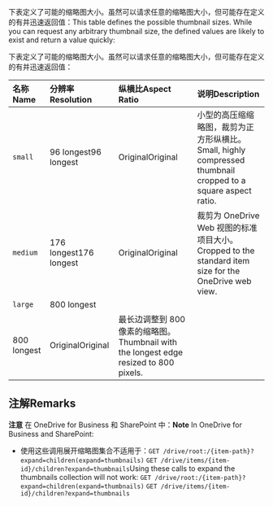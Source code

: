 <span data-ttu-id="af0a8-p105">下表定义了可能的缩略图大小。虽然可以请求任意的缩略图大小，但可能存在定义的有并迅速返回值：</span><span class="sxs-lookup"><span data-stu-id="af0a8-p105">This table defines the possible thumbnail sizes. While you can request any arbitrary thumbnail size, the defined values are likely to exist and return a value quickly:</span></span>

下表定义了可能的缩略图大小。虽然可以请求任意的缩略图大小，但可能存在定义的有并迅速返回值：

| <span data-ttu-id="af0a8-162">名称</span><span class="sxs-lookup"><span data-stu-id="af0a8-162">Name</span></span>           | <span data-ttu-id="af0a8-163">分辨率</span><span class="sxs-lookup"><span data-stu-id="af0a8-163">Resolution</span></span>  | <span data-ttu-id="af0a8-164">纵横比​​</span><span class="sxs-lookup"><span data-stu-id="af0a8-164">Aspect Ratio</span></span> | <span data-ttu-id="af0a8-165">说明</span><span class="sxs-lookup"><span data-stu-id="af0a8-165">Description</span></span>                                                          |
|:---------------|:------------|:-------------|:---------------------------------------------------------------------|
| `small`        | <span data-ttu-id="af0a8-166">96 longest</span><span class="sxs-lookup"><span data-stu-id="af0a8-166">96 longest</span></span>  | <span data-ttu-id="af0a8-167">Original</span><span class="sxs-lookup"><span data-stu-id="af0a8-167">Original</span></span>     | <span data-ttu-id="af0a8-168">小型的高压缩缩略图，裁剪为正方形纵横比。</span><span class="sxs-lookup"><span data-stu-id="af0a8-168">Small, highly compressed thumbnail cropped to a square aspect ratio.</span></span> |
| `medium`       | <span data-ttu-id="af0a8-169">176 longest</span><span class="sxs-lookup"><span data-stu-id="af0a8-169">176 longest</span></span> | <span data-ttu-id="af0a8-170">Original</span><span class="sxs-lookup"><span data-stu-id="af0a8-170">Original</span></span>     | <span data-ttu-id="af0a8-171">裁剪为 OneDrive Web 视图的标准项目大小。</span><span class="sxs-lookup"><span data-stu-id="af0a8-171">Cropped to the standard item size for the OneDrive web view.</span></span>         |
| `large`        | <span data-ttu-id="af0a8-172">800 longest
</span><span class="sxs-lookup"><span data-stu-id="af0a8-172">800 longest</span></span> | <span data-ttu-id="af0a8-173">Original</span><span class="sxs-lookup"><span data-stu-id="af0a8-173">Original</span></span>     | <span data-ttu-id="af0a8-174">最长边调整到 800 像素的缩略图。</span><span class="sxs-lookup"><span data-stu-id="af0a8-174">Thumbnail with the longest edge resized to 800 pixels.</span></span>               |

## <span data-ttu-id="af0a8-175">注解</span><span class="sxs-lookup"><span data-stu-id="af0a8-175">Remarks</span></span>
<a id="remarks" class="xliff"></a>

<span data-ttu-id="af0a8-176">**注意** 在 OneDrive for Business 和 SharePoint 中：</span><span class="sxs-lookup"><span data-stu-id="af0a8-176">**Note** In OneDrive for Business and SharePoint:</span></span>

* <span data-ttu-id="af0a8-177">使用这些调用展开缩略图集合不适用于：`GET /drive/root:/{item-path}?expand=children(expand=thumbnails)`
  `GET /drive/items/{item-id}/children?expand=thumbnails`</span><span class="sxs-lookup"><span data-stu-id="af0a8-177">Using these calls to expand the thumbnails collection will not work: `GET /drive/root:/{item-path}?expand=children(expand=thumbnails)`
  `GET /drive/items/{item-id}/children?expand=thumbnails`</span></span>


<!-- uuid: 8fcb5dbc-d5aa-4681-8e31-b001d5168d79
2015-10-25 14:57:30 UTC -->
<!-- {
  "type": "#page.annotation",
  "description": "Get metadata and content for thumbnails of multiple sizes for OneDrive items.",
  "keywords": "thumbnail,content,download,sizes",
  "section": "documentation",
  "tocPath": "OneDrive/Item/List thumbnails"
} -->
